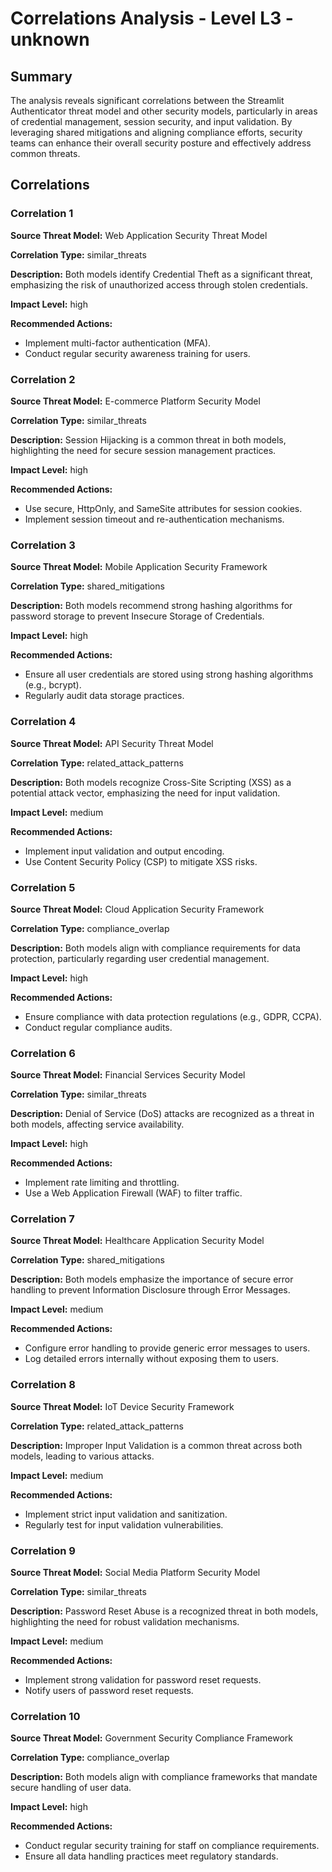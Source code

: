 # Correlations Analysis - Level L3 - unknown

## Summary

The analysis reveals significant correlations between the Streamlit Authenticator threat model and other security models, particularly in areas of credential management, session security, and input validation. By leveraging shared mitigations and aligning compliance efforts, security teams can enhance their overall security posture and effectively address common threats.

## Correlations

### Correlation 1

**Source Threat Model:** Web Application Security Threat Model

**Correlation Type:** similar_threats

**Description:** Both models identify Credential Theft as a significant threat, emphasizing the risk of unauthorized access through stolen credentials.

**Impact Level:** high

**Recommended Actions:**
- Implement multi-factor authentication (MFA).
- Conduct regular security awareness training for users.

### Correlation 2

**Source Threat Model:** E-commerce Platform Security Model

**Correlation Type:** similar_threats

**Description:** Session Hijacking is a common threat in both models, highlighting the need for secure session management practices.

**Impact Level:** high

**Recommended Actions:**
- Use secure, HttpOnly, and SameSite attributes for session cookies.
- Implement session timeout and re-authentication mechanisms.

### Correlation 3

**Source Threat Model:** Mobile Application Security Framework

**Correlation Type:** shared_mitigations

**Description:** Both models recommend strong hashing algorithms for password storage to prevent Insecure Storage of Credentials.

**Impact Level:** high

**Recommended Actions:**
- Ensure all user credentials are stored using strong hashing algorithms (e.g., bcrypt).
- Regularly audit data storage practices.

### Correlation 4

**Source Threat Model:** API Security Threat Model

**Correlation Type:** related_attack_patterns

**Description:** Both models recognize Cross-Site Scripting (XSS) as a potential attack vector, emphasizing the need for input validation.

**Impact Level:** medium

**Recommended Actions:**
- Implement input validation and output encoding.
- Use Content Security Policy (CSP) to mitigate XSS risks.

### Correlation 5

**Source Threat Model:** Cloud Application Security Framework

**Correlation Type:** compliance_overlap

**Description:** Both models align with compliance requirements for data protection, particularly regarding user credential management.

**Impact Level:** high

**Recommended Actions:**
- Ensure compliance with data protection regulations (e.g., GDPR, CCPA).
- Conduct regular compliance audits.

### Correlation 6

**Source Threat Model:** Financial Services Security Model

**Correlation Type:** similar_threats

**Description:** Denial of Service (DoS) attacks are recognized as a threat in both models, affecting service availability.

**Impact Level:** high

**Recommended Actions:**
- Implement rate limiting and throttling.
- Use a Web Application Firewall (WAF) to filter traffic.

### Correlation 7

**Source Threat Model:** Healthcare Application Security Model

**Correlation Type:** shared_mitigations

**Description:** Both models emphasize the importance of secure error handling to prevent Information Disclosure through Error Messages.

**Impact Level:** medium

**Recommended Actions:**
- Configure error handling to provide generic error messages to users.
- Log detailed errors internally without exposing them to users.

### Correlation 8

**Source Threat Model:** IoT Device Security Framework

**Correlation Type:** related_attack_patterns

**Description:** Improper Input Validation is a common threat across both models, leading to various attacks.

**Impact Level:** medium

**Recommended Actions:**
- Implement strict input validation and sanitization.
- Regularly test for input validation vulnerabilities.

### Correlation 9

**Source Threat Model:** Social Media Platform Security Model

**Correlation Type:** similar_threats

**Description:** Password Reset Abuse is a recognized threat in both models, highlighting the need for robust validation mechanisms.

**Impact Level:** medium

**Recommended Actions:**
- Implement strong validation for password reset requests.
- Notify users of password reset requests.

### Correlation 10

**Source Threat Model:** Government Security Compliance Framework

**Correlation Type:** compliance_overlap

**Description:** Both models align with compliance frameworks that mandate secure handling of user data.

**Impact Level:** high

**Recommended Actions:**
- Conduct regular security training for staff on compliance requirements.
- Ensure all data handling practices meet regulatory standards.

